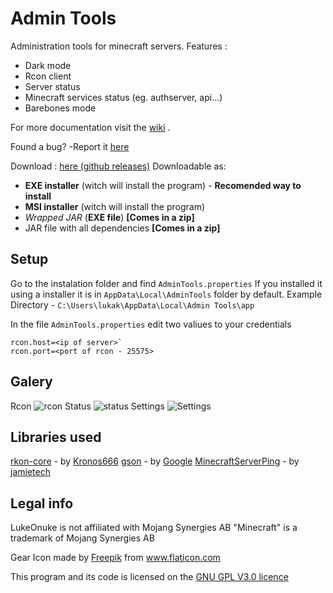 # Admin Tools
Administration tools for minecraft servers.
Features :

 - Dark mode
 - Rcon client
 - Server status
 - Minecraft services status (eg. authserver, api...)
 - Barebones mode

For more documentation visit the [wiki](https://github.com/LukeOnuke/AdminTools/wiki) .

Found a bug? -Report it [here](https://github.com/LukeOnuke/AdminTools/issues/new)

Download : [here (github releases)](https://github.com/LukeOnuke/AdminTools/releases)
Downloadable as:
- **EXE installer** (witch will install the program) - **Recomended way to install**
- **MSI installer** (witch will install the program)
- *Wrapped JAR* (**EXE file**) **[Comes in a zip]**
- JAR file with all dependencies **[Comes in a zip]**

## Setup
Go to the instalation folder and find `AdminTools.properties`
If you installed it using a installer it is in `AppData\Local\AdminTools` folder by default.
Example Directory - `C:\Users\lukak\AppData\Local\Admin Tools\app`

In the file `AdminTools.properties` edit two valiues to your credentials

    rcon.host=<ip of server>`
    rcon.port=<port of rcon - 25575>

## Galery
Rcon 
![rcon](https://i.imgur.com/v8LLB6f.png)
Status
![status](https://i.imgur.com/fxjDeEZ.png)
Settings
![Settings](https://i.imgur.com/GbcCCAg.png)

## Libraries used
[rkon-core](https://github.com/Kronos666/rkon-core)  - by [Kronos666](https://github.com/Kronos666)
[gson](https://github.com/google/gson) - by [Google](https://github.com/google)
[MinecraftServerPing](https://github.com/jamietech/MinecraftServerPing) - by [jamietech](https://github.com/jamietech)

## Legal info
LukeOnuke is not affiliated with Mojang Synergies AB
"Minecraft" is a trademark of Mojang Synergies AB

Gear Icon made by [Freepik](https://www.flaticon.com/authors/freepik) from www.flaticon.com

This program and its code is licensed on the [GNU GPL V3.0 licence](https://github.com/LukeOnuke/AdminTools/blob/master/LICENSE)
